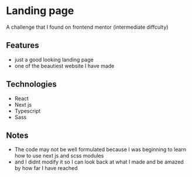 # Landing page

A challenge that I found on frontend mentor (intermediate diffculty)

## Features

- just a good looking landing page
- one of the beautiest website I have made

## Technologies

- React
- Next js
- Typescript
- Sass

## Notes

- The code may not be well formulated because I was beginning to learn how to use next js and scss modules
- and I didnt modify it so I can look back at what I made and be amazed by how far I have reached
